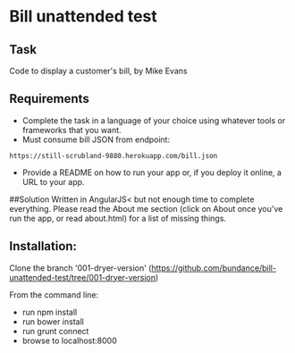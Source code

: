 # Bill unattended test

## Task

Code to display a customer's bill, by Mike Evans

## Requirements

* Complete the task in a language of your choice using whatever tools or frameworks that you want.
* Must consume bill JSON from endpoint: 
```
https://still-scrubland-9880.herokuapp.com/bill.json
```
* Provide a README on how to run your app or, if you deploy it online, a URL to your app. 


##Solution
Written in AngularJS< but not enough time to complete everything. Please read the About me section (click on About once
you've run the app, or read about.html) for a list of missing things.

## Installation:
Clone the branch '001-dryer-version' (https://github.com/bundance/bill-unattended-test/tree/001-dryer-version)

From the command line:

* run npm install
* run bower install
* run grunt connect
* browse to localhost:8000
